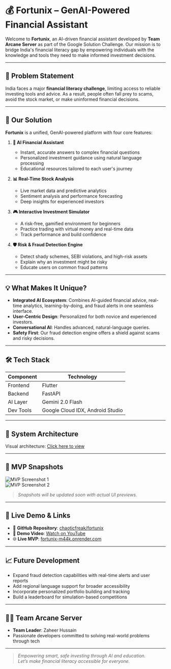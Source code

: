 # 💰 Fortunix – GenAI-Powered Financial Assistant

Welcome to **Fortunix**, an AI-driven financial assistant developed by **Team Arcane Server** as part of the Google Solution Challenge. Our mission is to bridge India's financial literacy gap by empowering individuals with the knowledge and tools they need to make informed investment decisions.

---

## 🚀 Problem Statement

India faces a major **financial literacy challenge**, limiting access to reliable investing tools and advice. As a result, people often fall prey to scams, avoid the stock market, or make uninformed financial decisions.

---

## 🧠 Our Solution

**Fortunix** is a unified, GenAI-powered platform with four core features:

1. **🧾 AI Financial Assistant**
    - Instant, accurate answers to complex financial questions
    - Personalized investment guidance using natural language processing
    - Educational resources tailored to each user's journey

2. **📊 Real-Time Stock Analysis**
    - Live market data and predictive analytics
    - Sentiment analysis and performance forecasting
    - Deep insights for experienced investors

3. **🎮 Interactive Investment Simulator**
    - A risk-free, gamified environment for beginners
    - Practice trading with virtual money and real-time data
    - Track performance and build confidence

4. **🛡️ Risk & Fraud Detection Engine**
    - Detect shady schemes, SEBI violations, and high-risk assets
    - Explain why an investment might be risky
    - Educate users on common fraud patterns

---

## 💡 What Makes It Unique?

- **Integrated AI Ecosystem**: Combines AI-guided financial advice, real-time analytics, learning-by-doing, and fraud alerts in one seamless interface.
- **User-Centric Design**: Personalized for both novice and experienced investors.
- **Conversational AI**: Handles advanced, natural-language queries.
- **Safety First**: Our fraud detection engine offers a shield against scams and risky decisions.

---

## 🛠️ Tech Stack

| Component | Technology |
|----------|-------------|
| Frontend | Flutter |
| Backend | FastAPI |
| AI Layer | Gemini 2.0 Flash |
| Dev Tools | Google Cloud IDX, Android Studio |

---

## 🧱 System Architecture

Visual architecture: [Click here to view](https://s.icepanel.io/safM7EyS7t44sJ/CMV5)

---

## 📸 MVP Snapshots

![MVP Screenshot 1](https://user-images.githubusercontent.com/placeholder1)  
![MVP Screenshot 2](https://user-images.githubusercontent.com/placeholder2)

> _Snapshots will be updated soon with actual UI previews._

---

## 🔗 Live Demo & Links

- 🧠 **GitHub Repository**: [chaoticfreak/fortunix](https://github.com/chaoticfreak/fortunix)
- 🎥 **Demo Video**: [Watch on YouTube](https://youtu.be/yhG9Elwmn5g?si=S4SnCjgcXP9xuS0H)
- 🌐 **Live MVP**: [fortunix-m44k.onrender.com](https://fortunix-m44k.onrender.com/)

---

## 📈 Future Development

- Expand fraud detection capabilities with real-time alerts and user reports
- Add regional language support for broader accessibility
- Incorporate personalized portfolio building and tracking
- Build a leaderboard for simulation-based competitions

---

## 👨‍💻 Team Arcane Server

- **Team Leader**: Zaheer Hussain
- Passionate developers committed to solving real-world problems through tech

---

> _Empowering smart, safe investing through AI and education._  
> _Let’s make financial literacy accessible for everyone._

